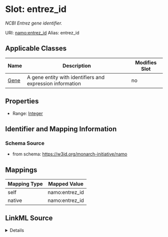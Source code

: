 

# Slot: entrez_id 


_NCBI Entrez gene identifier._





URI: [namo:entrez_id](https://w3id.org/monarch-initiative/namo/entrez_id)
Alias: entrez_id

<!-- no inheritance hierarchy -->





## Applicable Classes

| Name | Description | Modifies Slot |
| --- | --- | --- |
| [Gene](Gene.md) | A gene entity with identifiers and expression information |  no  |






## Properties

* Range: [Integer](Integer.md)




## Identifier and Mapping Information






### Schema Source


* from schema: https://w3id.org/monarch-initiative/namo




## Mappings

| Mapping Type | Mapped Value |
| ---  | ---  |
| self | namo:entrez_id |
| native | namo:entrez_id |




## LinkML Source

<details>
```yaml
name: entrez_id
description: NCBI Entrez gene identifier.
from_schema: https://w3id.org/monarch-initiative/namo
rank: 1000
alias: entrez_id
owner: Gene
domain_of:
- Gene
range: integer

```
</details>